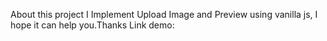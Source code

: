 About this project I Implement Upload Image and Preview using vanilla js, I hope it can help you.Thanks
Link demo:
